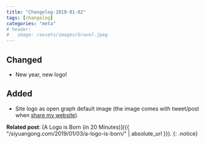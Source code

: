 ```yaml
---
title: "Changelog-2019-01-02"
tags: [changelog]
categories: "meta"
# header:
#   image: /assets/images/Gravel.jpeg
---
```


## Changed
- New year, new logo! 

## Added
- Site logo as open graph default image (the image comes with tweet/post when [share my website](https://www.facebook.com/sharer/sharer.php?u=https%3A%2F%2Fsiyuangong.com%2F)).

**Related post**: [A Logo is Born (in 20 Minutes)]({{ "/siyuangong.com/2019/01/03/a-logo-is-born/" | absolute_url }}). 
{: .notice}